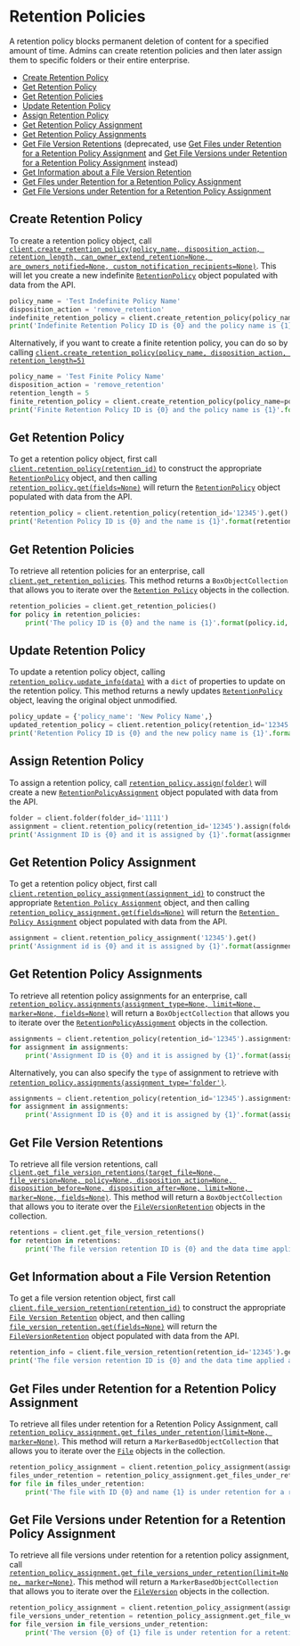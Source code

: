 Retention Policies
==================

A retention policy blocks permanent deletion of content for a specified amount of time. Admins can create retention 
policies and then later assign them to specific folders or their entire enterprise.

<!-- START doctoc generated TOC please keep comment here to allow auto update -->
<!-- DON'T EDIT THIS SECTION, INSTEAD RE-RUN doctoc TO UPDATE -->

- [Create Retention Policy](#create-retention-policy)
- [Get Retention Policy](#get-retention-policy)
- [Get Retention Policies](#get-retention-policies)
- [Update Retention Policy](#update-retention-policy)
- [Assign Retention Policy](#assign-retention-policy)
- [Get Retention Policy Assignment](#get-retention-policy-assignment)
- [Get Retention Policy Assignments](#get-retention-policy-assignments)
- [Get File Version Retentions](#get-file-version-retentions) (deprecated,  use [Get Files under Retention for a Retention Policy Assignment](#get-files-under-retention-for-an-assignment) and [Get File Versions under Retention for a Retention Policy Assignment](#get-file-versions-under-retention-for-an-assignment) instead)
- [Get Information about a File Version Retention](#get-information-about-a-file-version-retention)
- [Get Files under Retention for a Retention Policy Assignment](#get-files-under-retention-for-a-retention-policy-assignment)
- [Get File Versions under Retention for a Retention Policy Assignment](#get-file-versions-under-retention-for-a-retention-policy-assignment)

<!-- END doctoc generated TOC please keep comment here to allow auto update -->

Create Retention Policy
-----------------------

To create a retention policy object, call [`client.create_retention_policy(policy_name, disposition_action, retention_length, can_owner_extend_retention=None, are_owners_notified=None, custom_notification_recipients=None)`][create_retention_policy]. This will let you create a new indefinite 
[`RetentionPolicy`][retention_policy_class] object populated with data from the API.

<!-- sample post_retention_policies -->
```python
policy_name = 'Test Indefinite Policy Name'
disposition_action = 'remove_retention'
indefinite_retention_policy = client.create_retention_policy(policy_name, disposition_action, float('inf'))
print('Indefinite Retention Policy ID is {0} and the policy name is {1}'.format(indefinite_retention_policy.id, indefinite_retention_policy.policy_name))
```

Alternatively, if you want to create a finite retention policy, you can do so by calling 
[`client.create_retention_policy(policy_name, disposition_action, retention_length=5)`][create_retention_policy]

```python
policy_name = 'Test Finite Policy Name'
disposition_action = 'remove_retention'
retention_length = 5
finite_retention_policy = client.create_retention_policy(policy_name=policy_name, disposition_action=disposition_action, retention_length=retention_length)
print('Finite Retention Policy ID is {0} and the policy name is {1}'.format(finite_retention_policy.id, finite_retention_policy.policy_name))
```

[create_retention_policy]: https://box-python-sdk.readthedocs.io/en/latest/boxsdk.client.html#boxsdk.client.client.Client.create_retention_policy
[retention_policy_class]: https://box-python-sdk.readthedocs.io/en/latest/boxsdk.object.html#boxsdk.object.retention_policy.RetentionPolicy

Get Retention Policy
--------------------

To get a retention policy object, first call [`client.retention_policy(retention_id)`][retention_policy] to construct the 
appropriate [`RetentionPolicy`][retention_policy_class] object, and then calling [`retention_policy.get(fields=None)`][get] 
will return the [`RetentionPolicy`][retention_policy_class] object populated with data from the API.

<!-- sample get_retention_policies_id -->
```python
retention_policy = client.retention_policy(retention_id='12345').get()
print('Retention Policy ID is {0} and the name is {1}'.format(retention_policy.id, retention_policy.policy_name))
```

[retention_policy]: https://box-python-sdk.readthedocs.io/en/latest/boxsdk.client.html#boxsdk.client.client.Client.retention_policy
[get]: https://box-python-sdk.readthedocs.io/en/latest/boxsdk.object.html#boxsdk.object.base_object.BaseObject.get

Get Retention Policies
----------------------

To retrieve all retention policies for an enterprise, call [`client.get_retention_policies`][get_retention_policies]. 
This method returns a `BoxObjectCollection` that allows you to iterate over the 
[`Retention Policy`][retention_policy_class] objects in the collection.

<!-- sample get_retention_policies -->
```python
retention_policies = client.get_retention_policies()
for policy in retention_policies:
    print('The policy ID is {0} and the name is {1}'.format(policy.id, policy.policy_name))
```

[get_retention_policies]: https://box-python-sdk.readthedocs.io/en/latest/boxsdk.client.html#boxsdk.client.client.Client.get_retention_policies

Update Retention Policy
-----------------------

To update a retention policy object, calling [`retention_policy.update_info(data)`][update_info] with a `dict` of 
properties to update on the retention policy. This method returns a newly updates 
[`RetentionPolicy`][retention_policy_class] object, leaving the original object unmodified.

<!-- sample put_retention_policies_id -->
```python
policy_update = {'policy_name': 'New Policy Name',}
updated_retention_policy = client.retention_policy(retention_id='12345').update_info(policy_update)
print('Retention Policy ID is {0} and the new policy name is {1}'.format(updated_retention_policy.id, updated_retention_policy.policy_name))
```

[update_info]: https://box-python-sdk.readthedocs.io/en/latest/boxsdk.object.html#boxsdk.object.base_object.BaseObject.update_info

Assign Retention Policy
-----------------------

To assign a retention policy, call [`retention_policy.assign(folder)`][assign] will create a new 
[`RetentionPolicyAssignment`][retention_policy_assignment_class] object populated with data from the API.

<!-- sample post_retention_policy_assignments -->
```python
folder = client.folder(folder_id='1111')
assignment = client.retention_policy(retention_id='12345').assign(folder)
print('Assignment ID is {0} and it is assigned by {1}'.format(assignment.id, assignment.assigned_by.name))
```

[retention_policy_assignment_class]: https://box-python-sdk.readthedocs.io/en/latest/boxsdk.object.html#boxsdk.object.retention_policy_assignment.RetentionPolicyAssignment
[assign]: https://box-python-sdk.readthedocs.io/en/latest/boxsdk.object.html#boxsdk.object.retention_policy.RetentionPolicy.assign

Get Retention Policy Assignment
-------------------------------

To get a retention policy object, first call [`client.retention_policy_assignment(assignment_id)`][retention_policy_assignment] 
to construct the appropriate [`Retention Policy Assignment`][retention_policy_assignment_class] object, and then calling 
[`retention_policy_assignment.get(fields=None)`][get] will return the 
[`Retention Policy Assignment`][retention_policy_assignment_class] object populated with data from the API.

<!-- sample get_retention_policy_assignments_id -->
```python
assignment = client.retention_policy_assignment('12345').get()
print('Assignment id is {0} and it is assigned by {1}'.format(assignment.id, assignment.assigned_by.name))
```

[retention_policy_assignment]: https://box-python-sdk.readthedocs.io/en/latest/boxsdk.object.html#boxsdk.client.client.Client.retention_policy_assignment
[retention_policy_assignment_class]: https://box-python-sdk.readthedocs.io/en/latest/boxsdk.object.html#boxsdk.object.retention_policy_assignment.RetentionPolicyAssignment
[get]: https://box-python-sdk.readthedocs.io/en/latest/boxsdk.object.html#boxsdk.object.base_object.BaseObject.get

Get Retention Policy Assignments
--------------------------------

To retrieve all retention policy assignments for an enterprise, call
[`retention_policy.assignments(assignment_type=None, limit=None, marker=None, fields=None)`][get_assignments] 
will return a `BoxObjectCollection` that allows you to iterate over the 
[`RetentionPolicyAssignment`][retention_policy_assignment_class] objects in the collection.

<!-- sample get_retention_policy_id_assignments -->
```python
assignments = client.retention_policy(retention_id='12345').assignments(limit=10)
for assignment in assignments:
    print('Assignment ID is {0} and it is assigned by {1}'.format(assignment.id, assignment.assigned_by.name))
```

Alternatively, you can also specify the `type` of assignment to retrieve with 
[`retention_policy.assignments(assignment_type='folder')`][get_assignments].

```python
assignments = client.retention_policy(retention_id='12345').assignments(assignment_type='folder', limit=10)
for assignment in assignments:
    print('Assignment ID is {0} and it is assigned by {1}'.format(assignment.id, assignment.assigned_by.name))
```

[get_assignments]: https://box-python-sdk.readthedocs.io/en/latest/boxsdk.object.html#boxsdk.object.retention_policy.assignments

Get File Version Retentions
---------------------------

To retrieve all file version retentions, call [`client.get_file_version_retentions(target_file=None, file_version=None, policy=None, disposition_action=None, disposition_before=None, disposition_after=None, limit=None, marker=None, fields=None)`][get_file_version_retentions]. This method will return a 
`BoxObjectCollection` that allows you to iterate over the [`FileVersionRetention`][file_version_retention_class] 
objects in the collection.

<!-- sample get_file_version_retentions -->
```python
retentions = client.get_file_version_retentions()
for retention in retentions:
    print('The file version retention ID is {0} and the data time applied at is {1}'.format(retention.id, retention.applied_at))
```

[get_file_version_retentions]: https://box-python-sdk.readthedocs.io/en/latest/boxsdk.client.html#boxsdk.client.client,Client.get_file_version_retentions
[file_version_rention_class]: https://box-python-sdk.readthedocs.io/en/latest/boxsdk.object.html#boxsdk.object.file_version_retention.FileVersionRetention


Get Information about a File Version Retention
----------------------------------------------

To get a file version retention object, first call [`client.file_version_retention(retention_id)`][file_version_retention] 
to construct the appropriate [`File Version Retention`][file_version_retention_class] object, and then calling 
[`file_version_retention.get(fields=None)`][get] will return the [`FileVersionRetention`][file_version_retention] 
object populated with data from the API.

<!-- sample get_file_version_retentions_id -->
```python
retention_info = client.file_version_retention(retention_id='12345').get()
print('The file version retention ID is {0} and the data time applied at is {1}'.format(retention.id, retention.applied_at))
```

[file_version_retention]: https://box-python-sdk.readthedocs.io/en/latest/boxsdk.client.html#boxsdk.client.client.Client.file_version_retention
[file_version_retention_class]: https://box-python-sdk.readthedocs.io/en/latest/boxsdk.object.html#boxsdk.object.file_version_retention.FileVersionRetention
[get]: https://box-python-sdk.readthedocs.io/en/latest/boxsdk.object.html#boxsdk.object.base_object.BaseObject.get

Get Files under Retention for a Retention Policy Assignment
---------------------------

To retrieve all files under retention for a Retention Policy Assignment, 
call [`retention_policy_assignment.get_files_under_retention(limit=None, marker=None)`][get-files-under-retention-for-an-assignment]. 
This method will return a `MarkerBasedObjectCollection` that allows you to iterate over the [`File`][file_class]
objects in the collection.

<!-- sample get-files-under-retention-for-an-assignment -->
```python
retention_policy_assignment = client.retention_policy_assignment(assignment_id='12345').get()
files_under_retention = retention_policy_assignment.get_files_under_retention()
for file in files_under_retention:
    print('The file with ID {0} and name {1} is under retention for a retention policy assignment with ID {2}'.format(file.object_id, file.name, retention_policy_assignment.object_id))
```

[get-files-under-retention-for-an-assignment]: https://box-python-sdk.readthedocs.io/en/latest/boxsdk.object.html#module-boxsdk.object.retention_policy_assignment
[file_class]: https://box-python-sdk.readthedocs.io/en/latest/boxsdk.object.html#module-boxsdk.object.file


Get File Versions under Retention for a Retention Policy Assignment
---------------------------

To retrieve all file versions under retention for a retention policy assignment,
call [`retention_policy_assignment.get_file_versions_under_retention(limit=None, marker=None)`][get-file-versions-under-retention-for-an-assignment].
This method will return a `MarkerBasedObjectCollection` that allows you to iterate over the [`FileVersion`][file_version_class]
objects in the collection.

<!-- sample get-file-versions-under-retention-for-an-assignment -->
```python
retention_policy_assignment = client.retention_policy_assignment(assignment_id='12345').get()
file_versions_under_retention = retention_policy_assignment.get_file_versions_under_retention()
for file_version in file_versions_under_retention:
	print('The version {0} of {1} file is under retention for a retention policy assignment with ID {2}'.format(file_version.file_version.object_id, file_version.name, retention_policy_assignment.object_id))
```

[get-file-versions-under-retention-for-an-assignment]: https://box-python-sdk.readthedocs.io/en/latest/boxsdk.object.html#module-boxsdk.object.retention_policy_assignment
[file_version_class]: https://box-python-sdk.readthedocs.io/en/latest/boxsdk.object.html#module-boxsdk.object.file_version
